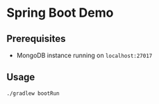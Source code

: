 # Spring Boot Demo

## Prerequisites
- MongoDB instance running on `localhost:27017`

## Usage
`./gradlew bootRun`